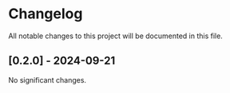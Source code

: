 # Changelog

All notable changes to this project will be documented in this file.


## [0.2.0] - 2024-09-21


No significant changes.

<!-- generated by git-cliff -->
